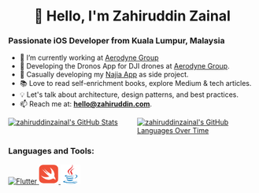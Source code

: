 <h1 align="center">👋 Hello, I'm Zahiruddin Zainal</h1>
<h3>Passionate iOS Developer from Kuala Lumpur, Malaysia</h3>

- 🔭 I’m currently working at [Aerodyne Group](https://aerodyne.group/)
- 🚁 Developing the Dronos App for DJI drones at [Aerodyne Group](https://aerodyne.group/).
- 💼 Casually developing my [Najia App](https://apps.apple.com/th/app/najia-app/id6466347137) as side project.
- 📚 Love to read self-enrichment books, explore Medium & tech articles.
- 💡 Let's talk about architecture, design patterns, and best practices.
- 📫 Reach me at: **[hello@zahiruddin.com](mailto:hello@zahiruddin.com)**.

<div style="display: flex; flex-direction: row;">
  <a href="https://stats.quine.sh/zahiruddinzainal/github?theme=dark" target="_blank" style="flex: 1; margin-right: 10px;">
    <img src="https://stats.quine.sh/zahiruddinzainal/github?theme=dark" alt="zahiruddinzainal's GitHub Stats" style="width: 100%;">
  </a>
  <a href="https://stats.quine.sh/zahiruddinzainal/languages-over-time?theme=dark" target="_blank" style="flex: 1; margin-left: 10px;">
    <img src="https://stats.quine.sh/zahiruddinzainal/languages-over-time?theme=dark" alt="zahiruddinzainal's GitHub Languages Over Time" style="width: 100%;">
  </a>
</div>

<h3 >Languages and Tools:</h3>
<p>
  <a href="https://flutter.dev" target="_blank" rel="noreferrer">
    <img src="https://www.vectorlogo.zone/logos/flutterio/flutterio-icon.svg" alt="Flutter" width="40" height="40"/>
  </a>
  <a href="https://developer.apple.com/swift/" target="_blank" rel="noreferrer">
    <img src="https://raw.githubusercontent.com/devicons/devicon/master/icons/swift/swift-original.svg" alt="Swift" width="40" height="40"/>
  </a>
  <a href="https://www.java.com" target="_blank" rel="noreferrer">
    <img src="https://raw.githubusercontent.com/devicons/devicon/master/icons/java/java-original.svg" alt="Java" width="40" height="40"/>
  </a>
</p>
